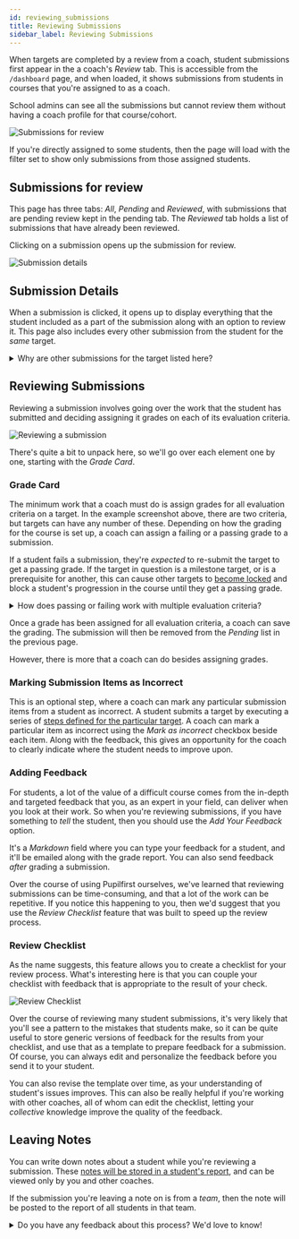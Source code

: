 ```yaml
---
id: reviewing_submissions
title: Reviewing Submissions
sidebar_label: Reviewing Submissions
---
```


When targets are completed by a review from a coach, student submissions first appear in the a coach's _Review_ tab. This is accessible from the `/dashboard` page, and when loaded, it shows submissions from students in courses that you're assigned to as a coach.

School admins can see all the submissions but cannot review them without having a coach profile for that course/cohort.

![Submissions for review](../assets/reviewing_submissions/index.png)

If you're directly assigned to some students, then the page will load with the filter set to show only submissions from those assigned students.

## Submissions for review

This page has three tabs: _All_, _Pending_ and _Reviewed_, with submissions that are pending review kept in the pending tab. The _Reviewed_ tab holds a list of submissions that have already been reviewed.

Clicking on a submission opens up the submission for review.

![Submission details](../assets/reviewing_submissions/show.png)

## Submission Details

When a submission is clicked, it opens up to display everything that the student included as a part of the submission along with an option to review it. This page also includes every other submission from the student for the _same_ target.

<details>
  <summary>Why are other submissions for the target listed here?</summary>
  <div>
    Because students can make multiple submissions to improve their grade on a target, it makes sense to see previous submissions for the target in the same place. This allows coach to easily and quickly check for improvement from their prior work.
  </div>
</details>

## Reviewing Submissions

Reviewing a submission involves going over the work that the student has submitted and deciding assigning it grades on each of its evaluation criteria.

![Reviewing a submission](../assets/reviewing_submissions/reviewing_viztph.png)

There's quite a bit to unpack here, so we'll go over each element one by one, starting with the _Grade Card_.

### Grade Card

The minimum work that a coach must do is assign grades for all evaluation criteria on a target. In the example screenshot above, there are two criteria, but targets can have any number of these. Depending on how the grading for the course is set up, a coach can assign a failing or a passing grade to a submission.

If a student fails a submission, they're _expected_ to re-submit the target to get a passing grade. If the target in question is a milestone target, or is a prerequisite for another, this can cause other targets to [become locked](/users/targets#locked-targets) and block a student's progression in the course until they get a passing grade.

<details>
  <summary>How does passing or failing work with multiple evaluation criteria?</summary>
  <div>
    <p>
      When you have more than one evaluation criteria, as in the example above, if the grade for <em>any</em> criterion falls below the passing grade, then the submission as a whole, will count as a failure.
    </p>
  </div>
</details>

Once a grade has been assigned for all evaluation criteria, a coach can save the grading. The submission will then be removed from the _Pending_ list in the previous page.

However, there is more that a coach can do besides assigning grades.

### Marking Submission Items as Incorrect

This is an optional step, where a coach can mark any particular submission items from a student as incorrect. A student submits a target by executing a series of [steps defined for the particular target](/users/curriculum_editor#defining-steps-to-complete-a-target). A coach can mark a particular item as incorrect using the _Mark as incorrect_ checkbox beside each item. Along with the feedback, this gives an opportunity for the coach to clearly indicate where the student needs to improve upon.

### Adding Feedback

For students, a lot of the value of a difficult course comes from the in-depth and targeted feedback that you, as an expert in your field, can deliver when you look at their work. So when you're reviewing submissions, if you have something to _tell_ the student, then you should use the _Add Your Feedback_ option.

It's a _Markdown_ field where you can type your feedback for a student, and it'll be emailed along with the grade report. You can also send feedback _after_ grading a submission.

Over the course of using Pupilfirst ourselves, we've learned that reviewing submissions can be time-consuming, and that a lot of the work can be repetitive. If you notice this happening to you, then we'd suggest that you use the _Review Checklist_ feature that was built to speed up the review process.

### Review Checklist

As the name suggests, this feature allows you to create a checklist for your review process. What's interesting here is that you can couple your checklist with feedback that is appropriate to the result of your check.

![Review Checklist](../assets/reviewing_submissions/review-checklist_bbkrkg.png)

Over the course of reviewing many student submissions, it's very likely that you'll see a pattern to the mistakes that students make, so it can be quite useful to store generic versions of feedback for the results from your checklist, and use that as a template to prepare feedback for a submission. Of course, you can always edit and personalize the feedback before you send it to your student.

You can also revise the template over time, as your understanding of student's issues improves. This can also be really helpful if you're working with other coaches, all of whom can edit the checklist, letting your _collective_ knowledge improve the quality of the feedback.

## Leaving Notes

You can write down notes about a student while you're reviewing a submission. These [notes will be stored in a student's report](/users/student_reports#keep-notes-on-students), and can be viewed only by you and other coaches.

If the submission you're leaving a note on is from a _team_, then the note will be posted to the report of all students in that team.

<details>
  <summary>Do you have any feedback about this process? We'd love to know!</summary>
  <div>
    The greater the difficultly of a course, the greater the importance of a good review process and targeted feedback. As always, if your experience as a teacher has shown you new approaches or techniques, our team at Pupilfirst would be more than happy to <a href="mailto:support@pupilfirst.com">have a conversation about it</a>.
  </div>
</details>
